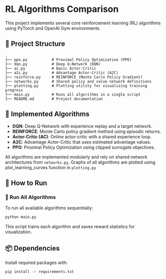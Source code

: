 # RL Algorithms Comparison

This project implements several core reinforcement learning (RL) algorithms using PyTorch and OpenAI Gym environments. 

## 📁 Project Structure

```
.
├── ppo.py           # Proximal Policy Optimization (PPO)
├── dqn.py           # Deep Q-Network (DQN)
├── ac.py            # Basic Actor-Critic
├── a2c.py           # Advantage Actor-Critic (A2C)
├── reinforce.py     # REINFORCE (Monte Carlo Policy Gradient)
├── networks.py      # Shared policy and value network definitions
├── plotting.py      # Plotting utility for visualizing training progress
├── main.py          # Runs all algorithms in a single script
├── README.md        # Project documentation
```

## 🧠 Implemented Algorithms

- **DQN**: Deep Q-Network with experience replay and a target network.
- **REINFORCE**: Monte Carlo policy gradient method using episodic returns.
- **Actor-Critic (AC)**: Online actor-critic with a shared experience loop.
- **A2C**: Advantage Actor-Critic that uses estimated advantage values.
- **PPO**: Proximal Policy Optimization using clipped surrogate objectives.

All algorithms are implemented modularly and rely on shared network architectures from `networks.py`.
Graphs of all algorithms are plotted using plot_learning_curves function in `plotting.py`

## 🚀 How to Run

### 🔁 Run All Algorithms

To run all available algorithms sequentially:

```bash
python main.py
```

This script trains each algorithm and saves reward statistics for visualization.

## 📦 Dependencies

Install required packages with:

```bash
pip install -r requirements.txt
```
